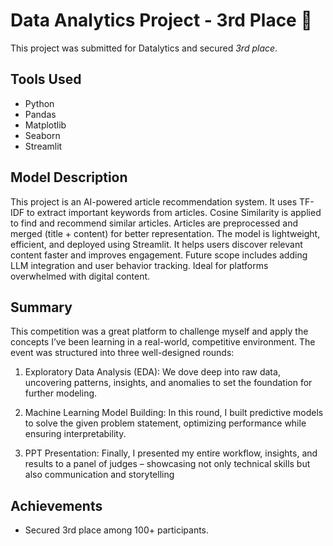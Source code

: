 # Data Analytics Project - 3rd Place 🥉
This project was submitted for Datalytics and secured *3rd place*.

## Tools Used
- Python
- Pandas
- Matplotlib
- Seaborn
- Streamlit

## Model Description
This project is an AI-powered article recommendation system.
It uses TF-IDF to extract important keywords from articles.
Cosine Similarity is applied to find and recommend similar articles.
Articles are preprocessed and merged (title + content) for better representation.
The model is lightweight, efficient, and deployed using Streamlit.
It helps users discover relevant content faster and improves engagement.
Future scope includes adding LLM integration and user behavior tracking.
Ideal for platforms overwhelmed with digital content.
## Summary
This competition was a great platform to challenge myself and apply the concepts I’ve been learning in a real-world, competitive environment. The event was structured into three well-designed rounds:

1. Exploratory Data Analysis (EDA):
We dove deep into raw data, uncovering patterns, insights, and anomalies to set the foundation for further modeling.

2. Machine Learning Model Building:
In this round, I built predictive models to solve the given problem statement, optimizing performance while ensuring interpretability.

3. PPT Presentation:
Finally, I presented my entire workflow, insights, and results to a panel of judges – showcasing not only technical skills but also communication and storytelling

## Achievements
- Secured 3rd place among 100+ participants.
